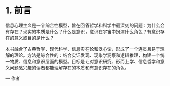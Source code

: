 # 1. 前言

信息心理主义是一个综合性模型，旨在回答哲学和科学中最深刻的问题：为什么会有存在？现实的本质是什么？什么是意识，意识在宇宙中扮演什么角色？有意识存在的意义或目的是什么？

本书融合了古典哲学、现代科学、信息实在论和泛心论，形成了一个连贯且易于理解的理论。方法是综合性的：结合实证发现、现象学洞察和逻辑推理，构建一个统一物质、信息和意识层面的模型。目标是让对意识研究、形而上学、信息哲学和意义问题感兴趣的读者都能理解存在的本质和有意识存在的角色。

— 作者
